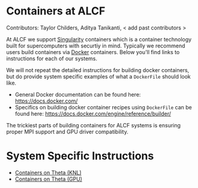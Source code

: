 # Containers at ALCF
Contributors: Taylor Childers, Aditya Tanikanti, < add past contributors >

At ALCF we support [Singularity](https://sylabs.io/guides/3.5/user-guide/index.html) containers which is a container technology built for supercomputers with securtiy in mind. Typically we recommend users build containers via [Docker](https://docs.docker.com/) containers. Below you'll find links to instructions for each of our systems.

We will not repeat the detailed instructions for building docker containers, but do provide system specific examples of what a `DockerFile` should look like. 
* General Docker documentation can be found here: https://docs.docker.com/
* Specifics on building docker container recipes using `DockerFile` can be found here: https://docs.docker.com/engine/reference/builder/

The trickiest parts of building containers for ALCF systems is ensuring proper MPI support and GPU driver compatibility.

# System Specific Instructions

* [Containers on Theta (KNL)](Theta/)
* [Containers on Theta (GPU)](ThetaGPU/)
